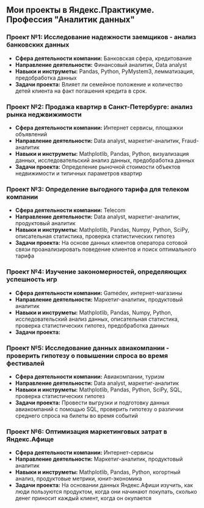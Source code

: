 ## Мои проекты в Яндекс.Практикуме. Профессия "Аналитик данных"
### Проект №1: Исследование надежности заемщиков - анализ банковских данных
 - **Сфера деятельности компании:** Банковская сфера, кредитование
 - **Направление деятельности:** Финансовый аналитик, Data analyst
 - **Навыки и инструметы:** Pandas, Python, PyMystem3, лемматизация, предобработка данных
 - **Задачи проекта:** Влияет ли семейное положение и количество детей клиента на факт погашения кредита в срок.
### Проект №2: Продажа квартир в Санкт-Петербурге: анализ рынка неджвижимости
 - **Сфера деятельности компании:** Интернет сервисы, площажки объявлений
 - **Направление деятельности:**  Data analyst, маркетиг-аналитик, Fraud-аналитик
 - **Навыки и инструметы:** Mathplotlib, Pandas, Python, визуализация данных, исследовательский анализ данных, предобработка данных
 - **Задачи проекта:** Определение рыночной стоимости объектов недвижимости и типичных параметров квартир
### Проект №3: Определение выгодного тарифа для телеком компании
 - **Сфера деятельности компании:** Telecom
 - **Направление деятельности:**  Data analyst, маркетиг-аналитик, продуктовый аналитик
 - **Навыки и инструметы:** Mathplotlib, Pandas, Numpy, Python, SciPy, описательная статистика, проверка статистических гипотез
 - **Задачи проекта:** На основе данных клиентов оператора сотовой связи проанализировать поведение клиентов и поиск оптимального тарифа
### Проект №4: Изучение закономерностей, определяющих успешность игр
 - **Сфера деятельности компании:** Gamedev, интернет-магазины
 - **Направление деятельности:**  Маркетиг-аналитик, продуктовый аналитик
 - **Навыки и инструметы:** Mathplotlib, Pandas, Numpy, Python, исследовательский анализ данных, описательная статистика, проверка статистических гипотез, предобработка данных
 - **Задачи проекта:**
### Проект №5: Исследование данных авиакомпании - проверить гипотезу о повышении спроса во время фестивалей
 - **Сфера деятельности компании:** Авиакомпании, туризм
 - **Направление деятельности:**  Data analyst, маркетиг-аналитик
 - **Навыки и инструметы:** Mathplotlib, Pandas, Python, SciPy, SQL, проверка статистических гипотез
 - **Задачи проекта:** Провести выгрузки и подготовку данных авиакомпаний с помощью SQL, проверить гипотезу о различии среднего спроса на билеты во время событий
### Проект №6: Оптимизация маркетинговых затрат в Яндекс.Афище
 - **Сфера деятельности компании:** Интернет-сервисы
 - **Направление деятельности:**  Маркетиг-аналитик, продуктовый аналитик
 - **Навыки и инструметы:** Mathplotlib, Pandas, Python, когортный анализ, продуктовые метрики, юнит-экономика
 - **Задачи проекта:** На основании данных Яндекс.Афиши изучить, как люди пользуются продуктом, когда они начинают покупать, сколько денег приносит каждый клиент, когда он окупается
